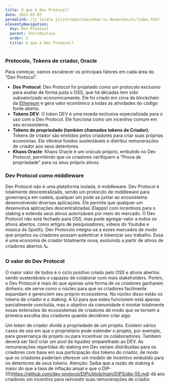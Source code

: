 ```yaml
---
title: O que é Dev Protocol?
date: 2021-05-07
permalink: /{{ locale }}/introduction/what-is-devprotocol/index.html
eleventyNavigation:
  key: Dev Protocol
  parent: Introduction
  order: 2
  title: O que é Dev Protocol?
---
```


### Protocolo, Tokens de criador, Oracle

Para começar, vamos escalrecer os principais fatores em cada área do "Dev Protocol".

- **Dev Protocol**: Dev Protocol foi projetado como um protocolo exclusivo para avaliar de forma justa o OSS, que há décadas tem sido subvalorizado economicamente. Ele foi criado em cima da blockchain da [Ethereum](https://ethereum.org/en/) e gera valor econômico a todas as atividades do código fonte aberto.
- **Tokens DEV**: O token DEV é uma moeda exclusiva especializada para o uso com o Dev Protocol. Ele funciona como um incentivo comum em seu ecossistema.
- **Tokens de propriedade (também chamados tokens de Criador)**: Tokens de criador são emitidos pelos criadores para criar suas próprias economias. Ele oferece fundos sustentáveis e distribui remunerações de criador aos seus detentores.
- **Khaos Oracle**: Khaos Oracle é um oráculo próprio, embutido no Dev Protocol, permitindo que os criadores verifiquem a "Prova de propriedade" para os seus próprio ativos.

### Dev Protocol como middleware

Dev Protocol não é uma plataforma isolada, é middleware. Dev Protocol é totalmente descentralizado, sendo um protocolo de middleware para governança em cadeia, qualquer um pode se juntar ao ecossistema desenvolvendo diversas aplicações. Ele permite que qualquer um desenvolva aplicações descentralizadas (Dapps) com incentivos para o staking e estenda seus ativos autorizáveis por meio do mercado. O Dev Protocol não está fechado para OSS, mas pode agregar valor a todos os ativos abertos, como artigos de pesquisadores, vídeos do Youtube e música do Spotify. Dev Protocolo integra-se a esses mercados de modo que projetos ou criadores possam autenticar e tokenizar seu trabalho.
Essa é uma economia de criador totalmente nova, evoluindo a partir de ativos de criadores abertos.🪐

### O valor do Dev Protocol

O maior valor de todos é o ciclo positivo criado pelo OSS e ativos abertos sendo sustentáveis e capazes de colaborar com mais stakeholders. Porém, o Dev Protocol é mais do que apenas uma forma de os criadores ganharem dinheiro; ele serve como o núcleo para que os criadores facilmente expandam e gerenciem seu próprio ecossistema. No núcleo disso estão os tokens de criador e o staking. A IU para que estes funcionem está apenas parcialmente concluída, mas o objetivo da comunidade é montar totalmente essas extensões do ecossistemas de criadores de modo que se tornem a primeira escolha dos criadores quando decidirem criar algo.

Um token de criador divide a propriedade de um projeto. Existem vários casos de uso em que o proprietário pode estender o projeto, por exemplo, para governança de projeto ou para incentivar os colaboradores. Também deverá ser fácil criar um pool de liquidez emparelhado ao DEV. As remunerações repartidas do staking em Dev seriam distribuídas para os criadores com base em sua participação dos tokens do criador, de modo que os criadores poderiam oferecer um modelo de incentivo embutido para os detentores de seus tokens.
Atenção: Saiba que a razão de staking é maior do que a taxa de inflação anual e que o DIP-55(https://github.com/dev-protocol/DIPs/blob/main/DIPS/dip-55.md) dá aos criadores um incentivo para reinvestir suas remunerações de criador.
